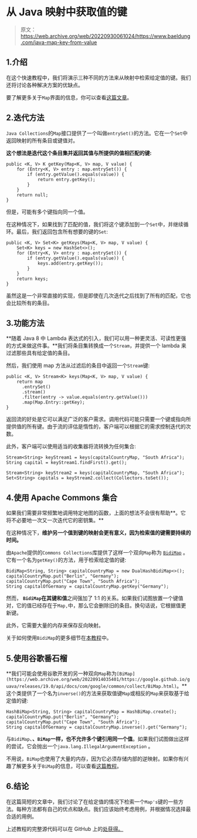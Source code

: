 # 从 Java 映射中获取值的键

> 原文：<https://web.archive.org/web/20220930061024/https://www.baeldung.com/java-map-key-from-value>

## 1.介绍

在这个快速教程中，我们将演示三种不同的方法来从映射中检索给定值的键。我们还将讨论各种解决方案的优缺点。

要了解更多关于`Map`界面的信息，你可以查看[这篇文章](/web/20220914035401/https://www.baeldung.com/java-hashmap)。

## 2.迭代方法

`Java Collections`的`Map`接口提供了一个叫做`entrySet()`的方法。它在一个`Set`中返回映射的所有条目或键值对。

**这个想法是迭代这个条目集并返回其值与所提供的值相匹配的键:**

```
public <K, V> K getKey(Map<K, V> map, V value) {
    for (Entry<K, V> entry : map.entrySet()) {
        if (entry.getValue().equals(value)) {
            return entry.getKey();
        }
    }
    return null;
}
```

但是，可能有多个键指向同一个值。

在这种情况下，如果找到了匹配的值，我们将这个键添加到一个`Set`中，并继续循环。最后，我们返回包含所有想要的键的`Set`:

```
public <K, V> Set<K> getKeys(Map<K, V> map, V value) {
    Set<K> keys = new HashSet<>();
    for (Entry<K, V> entry : map.entrySet()) {
        if (entry.getValue().equals(value)) {
            keys.add(entry.getKey());
        }
    }
    return keys;
}
```

虽然这是一个非常直接的实现，但是即使在几次迭代之后找到了所有的匹配，它也会比较所有的条目。

## 3.功能方法

**随着 Java 8 中 Lambda 表达式的引入，我们可以用一种更灵活、可读性更强的方式来做这件事。**我们将条目集转换成一个`Stream`，并提供一个 lambda 来过滤那些具有给定值的条目。

然后，我们使用 map 方法从过滤后的条目中返回一个`Stream`键:

```
public <K, V> Stream<K> keys(Map<K, V> map, V value) {
    return map
      .entrySet()
      .stream()
      .filter(entry -> value.equals(entry.getValue()))
      .map(Map.Entry::getKey);
}
```

返回流的好处是它可以满足广泛的客户需求。调用代码可能只需要一个键或指向所提供值的所有键。由于流的评估是惰性的，客户端可以根据它的需求控制迭代的次数。

此外，客户端可以使用适当的收集器将流转换为任何集合:

```
Stream<String> keyStream1 = keys(capitalCountryMap, "South Africa");
String capital = keyStream1.findFirst().get();

Stream<String> keyStream2 = keys(capitalCountryMap, "South Africa");
Set<String> capitals = keyStream2.collect(Collectors.toSet());
```

## 4.使用 Apache Commons 集合

如果我们需要非常频繁地调用特定地图的函数，上面的想法不会很有帮助**。它将不必要地一次又一次迭代它的密钥集。**

在这种情况下，**维护另一个值到键的映射会更有意义，因为检索值的键需要持续的时间。**

由`Apache`提供的`Commons Collections`库提供了这样一个双向`Map`称为 [`BidiMap`](https://web.archive.org/web/20220914035401/https://commons.apache.org/proper/commons-collections/apidocs/org/apache/commons/collections4/BidiMap.html) 。它有一个名为`getKey()`的方法，用于检索给定值的键:

```
BidiMap<String, String> capitalCountryMap = new DualHashBidiMap<>();
capitalCountryMap.put("Berlin", "Germany");
capitalCountryMap.put("Cape Town", "South Africa");
String capitalOfGermany = capitalCountryMap.getKey("Germany");
```

然而， **`BidiMap`在其键和值**之间强加了 1:1 的关系。如果我们试图放置一个键值对，它的值已经存在于`Map,`中，那么它会删除旧的条目。换句话说，它根据值更新键。

此外，它需要大量的内存来保存反向映射。

关于如何使用`BidiMap`的更多细节在[本教程](/web/20220914035401/https://www.baeldung.com/commons-collections-bidi-map)中。

## 5.使用谷歌番石榴

**我们可能会使用谷歌开发的另一种双向`Map`称为`[BiMap](https://web.archive.org/web/20220914035401/https://google.github.io/guava/releases/19.0/api/docs/com/google/common/collect/BiMap.html)`。**这个类提供了一个名为`inverse()`的方法来获取值键`Map`或相反的`Map`来获取基于给定值的键:

```
HashBiMap<String, String> capitalCountryMap = HashBiMap.create();
capitalCountryMap.put("Berlin", "Germany");
capitalCountryMap.put("Cape Town", "South Africa");
String capitalOfGermany = capitalCountryMap.inverse().get("Germany");
```

与`BidiMap`、**、`BiMap`一样，也不允许多个键引用同一个值**。如果我们试图做出这样的尝试，它会抛出一个`java.lang.IllegalArgumentException` 。

不用说，`BiMap`也使用了大量的内存，因为它必须存储内部的逆映射。如果你有兴趣了解更多关于`BiMap`的信息，可以查看[这篇教程](/web/20220914035401/https://www.baeldung.com/guava-bimap)。

## 6.结论

在这篇简短的文章中，我们讨论了在给定值的情况下检索一个`Map's`键的一些方法。每种方法都有自己的优点和缺点。我们应该始终考虑用例，并根据情况选择最合适的用例。

上述教程的完整源代码可以在 GitHub 上的[处获得。](https://web.archive.org/web/20220914035401/https://github.com/eugenp/tutorials/tree/master/core-java-modules/core-java-collections-maps)